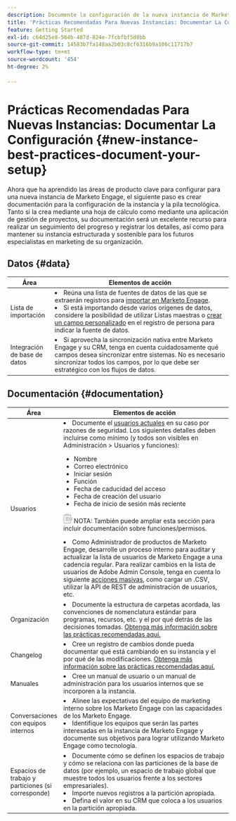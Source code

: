 ```yaml
---
description: Documente la configuración de la nueva instancia de Marketo Engage.
title: 'Prácticas Recomendadas Para Nuevas Instancias: Documentar La Configuración'
feature: Getting Started
exl-id: c64d25e8-564b-487d-824e-7fcbfbf5d8bb
source-git-commit: 14583b7fa148aa2b03c8cf6316b9a106c11717b7
workflow-type: tm+mt
source-wordcount: '454'
ht-degree: 2%

---
```


# Prácticas Recomendadas Para Nuevas Instancias: Documentar La Configuración {#new-instance-best-practices-document-your-setup}

Ahora que ha aprendido las áreas de producto clave para configurar para una nueva instancia de Marketo Engage, el siguiente paso es crear documentación para la configuración de la instancia y la pila tecnológica. Tanto si la crea mediante una hoja de cálculo como mediante una aplicación de gestión de proyectos, su documentación será un excelente recurso para realizar un seguimiento del progreso y registrar los detalles, así como para mantener su instancia estructurada y sostenible para los futuros especialistas en marketing de su organización.

## Datos {#data}

<table>
<thead>
  <tr>
    <th style="width:20%">Área</th>
    <th style="width:80%">Elementos de acción</th>
  </tr>
</thead>
<tbody>
  <tr>
    <td>Lista de importación</td>
    <td><li>Reúna una lista de fuentes de datos de las que se extraerán registros para <a href="https://experienceleague.adobe.com/en/docs/marketo/using/getting-started/quick-wins/import-a-list-of-people" target="_blank">importar en Marketo Engage</a>.</li>
    <li>Si está importando desde varios orígenes de datos, considere la posibilidad de utilizar Listas maestras o <a href="https://experienceleague.adobe.com/en/docs/marketo/using/product-docs/administration/field-management/create-a-custom-field-in-marketo" target="_blank">crear un campo personalizado</a> en el registro de persona para indicar la fuente de datos.</li></td>
  </tr>
  <tr>
    <td>Integración de base de datos</td>
    <td><li>Si aprovecha la sincronización nativa entre Marketo Engage y su CRM, tenga en cuenta cuidadosamente qué campos desea sincronizar entre sistemas. No es necesario sincronizar todos los campos, por lo que debe ser estratégico con los flujos de datos.</li></td>
  </tr>
</tbody>
</table>

## Documentación {#documentation}

<table>
<thead>
  <tr>
    <th style="width:20%">Área</th>
    <th style="width:80%">Elementos de acción</th>
  </tr>
</thead>
<tbody>
  <tr>
    <td>Usuarios</td>
    <td><li>Documente el <a href="https://experienceleague.adobe.com/en/docs/marketo/using/product-docs/administration/marketo-with-adobe-identity/add-or-remove-a-user#add-a-user" target="_blank">usuarios actuales</a> en su caso por razones de seguridad. Los siguientes detalles deben incluirse como mínimo (y todos son visibles en Administración &gt; Usuarios y funciones):</li>
    <ul>
    <li>Nombre</li>
    <li>Correo electrónico</li>
    <li>Iniciar sesión</li>
    <li>Función</li>
    <li>Fecha de caducidad del acceso</li>
    <li>Fecha de creación del usuario</li>
    <li>Fecha de inicio de sesión más reciente</li></ul>
    <p><img src="assets/note-icon.png" alt="icono de nota"> NOTA: También puede ampliar esta sección para incluir documentación sobre funciones/permisos.
    <p>
    <li>Como Administrador de productos de Marketo Engage, desarrolle un proceso interno para auditar y actualizar la lista de usuarios de Marketo Engage a una cadencia regular. Para realizar cambios en la lista de usuarios de Adobe Admin Console, tenga en cuenta lo siguiente <a href="https://helpx.adobe.com/es/enterprise/using/users.html" target="_blank">acciones masivas</a>, como cargar un .CSV, utilizar la API de REST de administración de usuarios, etc.</li></td>
  </tr>
  <tr>
    <td>Organización</td>
    <td><li>Documente la estructura de carpetas acordada, las convenciones de nomenclatura estándar para programas, recursos, etc. y el por qué detrás de las decisiones tomadas. <a href="https://experienceleague.adobe.com/en/docs/marketo-learn/tutorials/fundamentals/best-practices-to-organize-a-new-instance" target="_blank">Obtenga más información sobre las prácticas recomendadas aquí.</a></li></td>
  </tr>
  <tr>
    <td>Changelog</td>
    <td><li>Cree un registro de cambios donde pueda documentar qué está cambiando en su instancia y el por qué de las modificaciones. <a href="https://experienceleague.adobe.com/en/docs/marketo-learn/auditing-an-inherited-instance/develop-an-instance-governance-guide" target="_blank">Obtenga más información sobre las prácticas recomendadas aquí.</a></li></td>
  </tr>
  <tr>
    <td>Manuales</td>
    <td><li>Cree un manual de usuario o un manual de administración para los usuarios internos que se incorporen a la instancia.</li></td>
  </tr>
  <tr>
    <td>Conversaciones con equipos internos</td>
    <td><li>Alinee las expectativas del equipo de marketing interno sobre los Marketo Engage con las capacidades de los Marketo Engage.</li>
    <li>Identifique los equipos que serán las partes interesadas en la instancia de Marketo Engage y documente sus objetivos para lograr utilizando Marketo Engage como tecnología.</li></td>
  </tr>
  <tr>
    <td>Espacios de trabajo y particiones (si corresponde)</td>
    <td><li>Documente cómo se definen los espacios de trabajo y cómo se relaciona con las particiones de la base de datos (por ejemplo, un espacio de trabajo global que muestre todos los usuarios frente a los sectores empresariales).</li>
    <li>Importe nuevos registros a la partición apropiada.</li>
    <li>Defina el valor en su CRM que coloca a los usuarios en la partición apropiada.</li></td>
  </tr>
</tbody>
</table>
